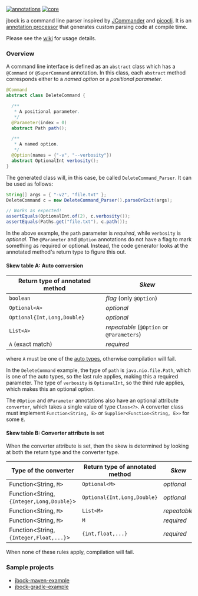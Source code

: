 [![annotations](https://maven-badges.herokuapp.com/maven-central/com.github.h908714124/jbock-annotations/badge.svg?color=grey&style=plastic&subject=jbock-annotations)](https://maven-badges.herokuapp.com/maven-central/com.github.h908714124/jbock-annotations)
[![core](https://maven-badges.herokuapp.com/maven-central/com.github.h908714124/jbock/badge.svg?style=plastic&subject=jbock)](https://maven-badges.herokuapp.com/maven-central/com.github.h908714124/jbock)

jbock is a command line parser inspired by [JCommander](https://jcommander.org/)
and [picocli](https://github.com/remkop/picocli).
It is an
[annotation processor](https://openjdk.java.net/groups/compiler/processing-code.html)
that generates custom parsing code at compile time.

Please see the [wiki](https://github.com/h908714124/jbock/wiki) for usage details.

### Overview

A command line interface is defined as an `abstract` class 
which has a `@Command` or `@SuperCommand` annotation.
In this class, each `abstract` method corresponds either to a *named option* or a *positional parameter*.

````java
@Command
abstract class DeleteCommand {

  /**
   * A positional parameter.
   */
  @Parameter(index = 0)
  abstract Path path();

  /**
   * A named option.
   */
  @Option(names = {"-v", "--verbosity"})
  abstract OptionalInt verbosity();
}
````

The generated class will, in this case, be called
`DeleteCommand_Parser`. It can be used as follows:

````java
String[] args = { "-v2", "file.txt" };
DeleteCommand c = new DeleteCommand_Parser().parseOrExit(args);

// Works as expected!
assertEquals(OptionalInt.of(2), c.verbosity());
assertEquals(Paths.get("file.txt"), c.path());
````

In the above example, the `path` parameter is *required*,
while `verbosity` is *optional*.
The `@Parameter` and `@Option` annotations do not have a flag
to mark something as required or optional.
Instead, the code generator looks at the annotated method's 
return type to figure this out.

#### Skew table A: Auto conversion

Return type of annotated method           | *Skew*
----------------------------------------- | --------------------------------
`boolean`                                 | *flag* (only `@Option`)
`Optional<A>`                             | *optional*
`Optional{Int,Long,Double}`               | *optional*
`List<A>`                                 | *repeatable* (`@Option` or `@Parameters`)
`A` (exact match)                         | *required*

where `A` must be one of the
[auto types](https://github.com/h908714124/jbock-docgen/blob/master/src/main/java/com/example/hello/JbockAutoTypes.java),
otherwise compilation will fail.

In the `DeleteCommand` example, the type of `path` is `java.nio.file.Path`, which is one of the
auto types, so the last rule applies, making this a required parameter.
The type of `verbosity` is `OptionalInt`, so the third rule applies,
which makes this an optional option.

The `@Option` and `@Parameter` annotations also have an optional attribute
`converter`, which takes a single value of type `Class<?>`.
A converter class must implement `Function<String, E>` or `Supplier<Function<String, E>>` for some `E`.

#### Skew table B: Converter attribute is set

When the converter attribute is set,
then the skew is determined by looking at both the return type and the converter type.

Type of the converter                           | Return type of annotated method      | *Skew*
----------------------------------------------- | ------------------------------------ | ------------
Function&lt;String, `M`&gt;                     | `Optional<M>`                        | *optional*
Function&lt;String, `{Integer,Long,Double}`&gt; | `Optional{Int,Long,Double}`          | *optional*
Function&lt;String, `M`&gt;                     | `List<M>`                            | *repeatable*
Function&lt;String, `M`&gt;                     | `M`                                  | *required*
Function&lt;String, `{Integer,Float,...}`&gt;   | `{int,float,...}`                    | *required*

When none of these rules apply, compilation will fail.

### Sample projects

* [jbock-maven-example](https://github.com/h908714124/jbock-maven-example)
* [jbock-gradle-example](https://github.com/h908714124/jbock-gradle-example)
